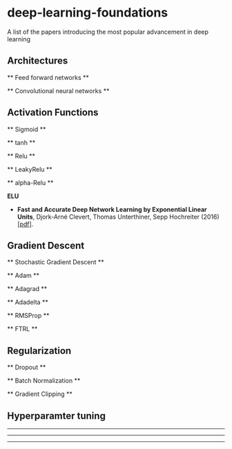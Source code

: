 # deep-learning-foundations
A list of the papers introducing the most popular advancement in deep learning


## Architectures

** Feed forward networks **

** Convolutional neural networks **


## Activation Functions

** Sigmoid **

** tanh **

** Relu **

** LeakyRelu **

** alpha-Relu **

**ELU**

- **Fast and Accurate Deep Network Learning by Exponential Linear Units**, Djork-Arné Clevert, Thomas Unterthiner, Sepp Hochreiter (2016) [[pdf]](https://arxiv.org/pdf/1511.07289).


## Gradient Descent 

** Stochastic Gradient Descent **

** Adam **

** Adagrad **

** Adadelta **

** RMSProp **

** FTRL **


## Regularization

** Dropout **

** Batch Normalization **

** Gradient Clipping **


## Hyperparamter tuning

**  **

**  **

**  **

